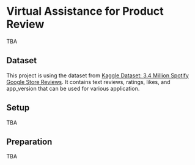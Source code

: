 # Virtual Assistance for Product Review
TBA

## Dataset
This project is using the dataset from [Kaggle Dataset: 3.4 Million Spotify Google Store Reviews](https://www.kaggle.com/datasets/bwandowando/3-4-million-spotify-google-store-reviews/data). It contains text reviews, ratings, likes, and app_version that can be used for various application.

## Setup
TBA

## Preparation
TBA
